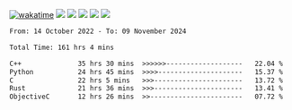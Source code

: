[![wakatime](https://wakatime.com/badge/user/368879df-dc38-4b1a-86c4-8a2054a0e074.svg)](https://wakatime.com/@368879df-dc38-4b1a-86c4-8a2054a0e074)
<img src="https://img.shields.io/badge/Windows-0078D6?style=flat&logo=Windows&logoColor=white">
<img src="https://img.shields.io/badge/IntelliJ_IDEA-000000.svg?style=flat&logo=IntelliJ-IDEA&logoColor=white">
<img src="https://img.shields.io/badge/CLion-000000.svg?style=flat&logo=CLion&logoColor=white">
<img src="https://img.shields.io/badge/Visual_Studio_Code-007ACC?style=flat&logo=Visual-Studio-Code&logoColor=white">
<img src="https://img.shields.io/badge/Discord-5865F2?label=kano42&style=flat&logo=discord&logoColor=white">
<br>


<!--START_SECTION:waka-->

```txt
From: 14 October 2022 - To: 09 November 2024

Total Time: 161 hrs 4 mins

C++              35 hrs 30 mins  >>>>>>-------------------   22.04 %
Python           24 hrs 45 mins  >>>>---------------------   15.37 %
C                22 hrs 5 mins   >>>----------------------   13.72 %
Rust             21 hrs 36 mins  >>>----------------------   13.41 %
ObjectiveC       12 hrs 26 mins  >>-----------------------   07.72 %
```

<!--END_SECTION:waka-->
